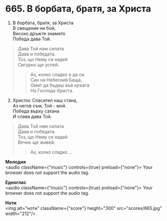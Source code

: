 # 665. В борбата, братя, за Христа

1. В борбата, братя, за Христа  
В свещения ни бой,  
Високо дръжте знамето  
Победа дава Той.  

> Дава Той нам силата  
> Дава и победата.  
> Тоз, що Нему се надей  
> Сигурно ще успей.  
> > Ах, колко сладко е да си  
> > Син на Небесния Баща,  
> > Омит да бъдеш във кръвта  
> > На Господа Христа.  

2. Христос Спасител наш стана,  
Аз негов съм, Той - мой.  
Победа върху сатана  
И слава дава Той.  

> Дава Той нам силата  
> Дава и победата.  
> Тоз, що Нему се надей  
> Вечно ще живей.  
> > Ах, колко сладко ...

**Мелодия**  
<audio className={"music"} controls={true} preload={"none"}>
    <source src="mp3/665.mp3" type="audio/mpeg"/>
    Your browser does not support the audio tag.
</audio>

**Едноглас**  
<audio className={"music"} controls={true} preload={"none"}>
    <source src="transp/665.mp3" type="audio/mpeg"/>
    Your browser does not support the audio tag.
</audio>

**Ноти**  
<img alt="ноти" className={"score"} height="300" src="scores/665.jpg" width="212"/>

